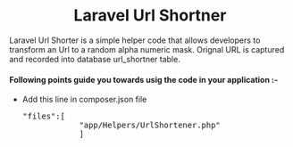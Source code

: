 <h1><center>Laravel Url Shortner</center></h1>
<p>
	Laravel Url Shorter is a simple helper code that allows developers to transform an Url to a random alpha numeric mask. Orignal URL is captured and recorded into database url_shortner table.
</p>
<p>
	<h4>Following points guide you towards usig the code in your application :-</h4>
	<ul>
		<li>Add this line in composer.json file 
			<pre>"files":[
            "app/Helpers/UrlShortener.php"
        	]</pre>
    	</li>
	</ul>
</p>